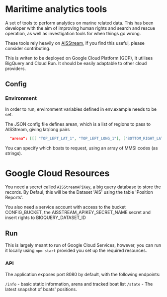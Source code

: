 # Maritime analytics tools

A set of tools to perform analytics on marine related data.
This has been developer with the aim of improving human rights and search and rescue operation, 
as well as investigation tools for when things go wrong.

These tools rely heavily on [AISStream](https://aisstream.io/), If you find this useful, please consider contributing.

This is writen to be deployed on Google Cloud Platform (GCP), It utilises BigQuery and Cloud Run. It should be easily adaptable to other cloud providers.

## Config

### Environment
In order to run, environment variables defined in env.example needs to be set.

The JSON config file defines arean, which is a list of regions to pass to AISStream, giving lat/long pairs
```json
  "arena": [[[ "TOP_LEFT_LAT_1", "TOP_LEFT_LONG_1"], ["BOTTOM_RIGHT_LAT_1", "BOTTOM_RIGHT_LONG_1"]]] 
```

You can specify which boats to request, using an array of MMSI codes (as strings).

# Google Cloud Resources
You need a secret called `AISStreamAPIKey`, a big query database to store the records.
By Defaul, this will be the Dataset 'AIS' using the table 'Position Reports'.

You also need a service account with access to the bucket CONFIG_BUCKET, the AISSTREAM_APIKEY_SECRET_NAME secret and insert rights to BIGQUERY_DATASET_ID

## Run
This is largely meant to run of Google Cloud Services, however, you can run it locally using
`npm start`
provided you set up the required resources.


### API
The application exposes port 8080 by default, with the following endpoints:

`/info` - basic static information, arena and tracked boat list
`/state` - The latest snapshot of boats' positions.
